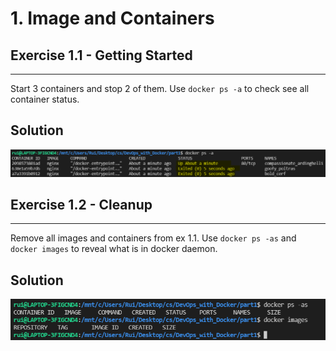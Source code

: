 # 1. Image and Containers

## Exercise 1.1 - Getting Started

---

Start 3 containers and stop 2 of them. Use `docker ps -a` to check see all container status.

## Solution

![1.1 - Getting Started](./img/e1.1.PNG)

## Exercise 1.2 - Cleanup

---

Remove all images and containers from ex 1.1. Use `docker ps -as` and `docker images` to reveal what is in docker daemon.

## Solution

![1.2 - Cleanu ](./img/e1.2.PNG)
